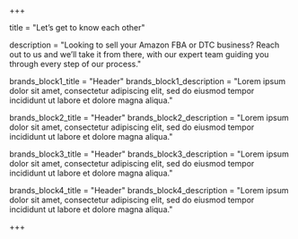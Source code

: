 +++

title = "Let’s get to know each other"

description = "Looking to sell your Amazon FBA or DTC business? Reach out to us and we’ll take it from there, with our expert team guiding you through every step of our process."

brands_block1_title = "Header"
brands_block1_description = "Lorem ipsum dolor sit amet, consectetur adipiscing elit, sed do eiusmod tempor incididunt ut labore et dolore magna aliqua."

brands_block2_title = "Header"
brands_block2_description = "Lorem ipsum dolor sit amet, consectetur adipiscing elit, sed do eiusmod tempor incididunt ut labore et dolore magna aliqua."

brands_block3_title = "Header"
brands_block3_description = "Lorem ipsum dolor sit amet, consectetur adipiscing elit, sed do eiusmod tempor incididunt ut labore et dolore magna aliqua."

brands_block4_title = "Header"
brands_block4_description = "Lorem ipsum dolor sit amet, consectetur adipiscing elit, sed do eiusmod tempor incididunt ut labore et dolore magna aliqua."


+++
